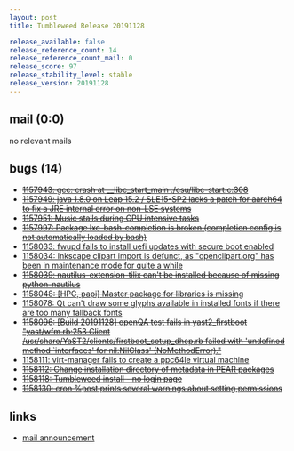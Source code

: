 ```yaml
---
layout: post
title: Tumbleweed Release 20191128

release_available: false
release_reference_count: 14
release_reference_count_mail: 0
release_score: 97
release_stability_level: stable
release_version: 20191128
---
```


## mail (0:0)

no relevant mails

## bugs (14)

<!--more-->

- ~~[1157943: gcc: crash at  __libc_start_main ./csu/libc-start.c:308](https://bugzilla.opensuse.org/show_bug.cgi?id=1157943)~~
- ~~[1157949: java 1.8.0 on Leap 15.2 / SLE15-SP2 lacks a patch for aarch64 to fix a JRE internal error on non-LSE systems](https://bugzilla.opensuse.org/show_bug.cgi?id=1157949)~~
- ~~[1157951: Music stalls during CPU intensive tasks](https://bugzilla.opensuse.org/show_bug.cgi?id=1157951)~~
- ~~[1157997: Package lxc-bash-completion is broken (completion config is not automatically loaded by bash)](https://bugzilla.opensuse.org/show_bug.cgi?id=1157997)~~
- [1158033: fwupd fails to install uefi updates with secure boot enabled](https://bugzilla.opensuse.org/show_bug.cgi?id=1158033)
- [1158034: Inkscape clipart import is defunct, as "openclipart.org" has been in maintenance mode for quite a while](https://bugzilla.opensuse.org/show_bug.cgi?id=1158034)
- ~~[1158039: nautilus-extension-tilix can't be installed because of missing python-nautilus](https://bugzilla.opensuse.org/show_bug.cgi?id=1158039)~~
- ~~[1158048: \[HPC, papi\] Master package for libraries is missing](https://bugzilla.opensuse.org/show_bug.cgi?id=1158048)~~
- [1158078: Qt can't draw some glyphs available in installed fonts if there are too many fallback fonts](https://bugzilla.opensuse.org/show_bug.cgi?id=1158078)
- ~~[1158096: \[Build 20191128\] openQA test fails in yast2_firstboot "yast/wfm.rb:253 Client /usr/share/YaST2/clients/firstboot_setup_dhcp.rb failed with 'undefined method `interfaces' for nil:NilClass' (NoMethodError)."](https://bugzilla.opensuse.org/show_bug.cgi?id=1158096)~~
- [1158111: virt-manager fails to create a ppc64le virtual machine](https://bugzilla.opensuse.org/show_bug.cgi?id=1158111)
- ~~[1158112: Change installation directory of metadata in PEAR packages](https://bugzilla.opensuse.org/show_bug.cgi?id=1158112)~~
- ~~[1158118: Tumbleweed install - no login page](https://bugzilla.opensuse.org/show_bug.cgi?id=1158118)~~
- ~~[1158130: cron %post prints several warnings about setting permissions](https://bugzilla.opensuse.org/show_bug.cgi?id=1158130)~~



## links

- [mail announcement](https://lists.opensuse.org/opensuse-factory/2019-11/msg00374.html)
